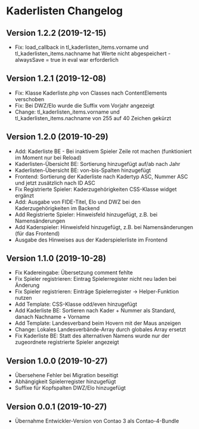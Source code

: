 # Kaderlisten Changelog

## Version 1.2.2 (2019-12-15)

* Fix: load_callback in tl_kaderlisten_items.vorname und tl_kaderlisten_items.nachname hat Werte nicht abgespeichert - alwaysSave = true in eval war erforderlich

## Version 1.2.1 (2019-12-08)

* Fix: Klasse Kaderliste.php von Classes nach ContentElements verschoben
* Fix: Bei DWZ/Elo wurde die Suffix vom Vorjahr angezeigt
* Change: tl_kaderlisten_items.vorname und tl_kaderlisten_items.nachname von 255 auf 40 Zeichen gekürzt

## Version 1.2.0 (2019-10-29)

* Add: Kaderliste BE - Bei inaktivem Spieler Zeile rot machen (funktioniert im Moment nur bei Reload)
* Kaderlisten-Übersicht BE: Sortierung hinzugefügt auf/ab nach Jahr
* Kaderlisten-Übersicht BE: von-bis-Spalten hinzugefügt
* Frontend: Sortierung der Kaderliste nach Kadertyp ASC, Nummer ASC und jetzt zusätzlich nach ID ASC
* Fix Registrierte Spieler: Kaderzugehörigkeiten CSS-Klasse widget ergänzt
* Add: Ausgabe von FIDE-Titel, Elo und DWZ bei den Kaderzugehörigkeiten im Backend
* Add Registrierte Spieler: Hinweisfeld hinzugefügt, z.B. bei Namensänderungen
* Add Kaderspieler: Hinweisfeld hinzugefügt, z.B. bei Namensänderungen (für das Frontend)
* Ausgabe des Hinweises aus der Kaderspielerliste im Frontend

## Version 1.1.0 (2019-10-28)

* Fix Kadereingabe: Übersetzung comment fehlte
* Fix Spieler registrieren: Eintrag Spielerregister nicht neu laden bei Änderung
* Fix Spieler registrieren: Einträge Spielerregister -> Helper-Funktion nutzen
* Add Template: CSS-Klasse odd/even hinzugefügt
* Add Kaderliste BE: Sortieren nach Kader + Nummer als Standard, danach Nachname + Vorname
* Add Template: Landesverband beim Hovern mit der Maus anzeigen
* Change: Lokales Landesverbände-Array durch globales Array ersetzt
* Fix Kaderliste BE: Statt des alternativen Namens wurde nur der zugeordnete registrierte Spieler angezeigt

## Version 1.0.0 (2019-10-27)

* Übersehene Fehler bei Migration beseitigt
* Abhängigkeit Spielerregister hinzugefügt
* Suffixe für Kopfspalten DWZ/Elo hinzugefügt

## Version 0.0.1 (2019-10-27)

* Übernahme Entwickler-Version von Contao 3 als Contao-4-Bundle
